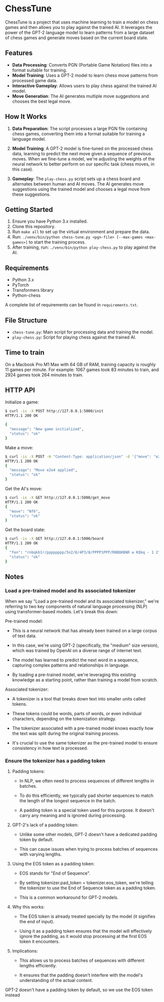 # ChessTune

ChessTune is a project that uses machine learning to train a model on chess games and then allows you to play against the trained AI. It leverages the power of the GPT-2 language model to learn patterns from a large dataset of chess games and generate moves based on the current board state.

## Features

- **Data Processing**: Converts PGN (Portable Game Notation) files into a format suitable for training.
- **Model Training**: Uses a GPT-2 model to learn chess move patterns from processed game data.
- **Interactive Gameplay**: Allows users to play chess against the trained AI model.
- **Move Generation**: The AI generates multiple move suggestions and chooses the best legal move.

## How It Works

1. **Data Preparation**: The script processes a large PGN file containing chess games, converting them into a format suitable for training a language model.

2. **Model Training**: A GPT-2 model is fine-tuned on the processed chess data, learning to predict the next move given a sequence of previous moves. When we fine-tune a model, we're adjusting the weights of the neural network to better perform on our specific task (chess moves, in this case). 

3. **Gameplay**: The `play-chess.py` script sets up a chess board and alternates between human and AI moves. The AI generates move suggestions using the trained model and chooses a legal move from these suggestions.

## Getting Started

1. Ensure you have Python 3.x installed.
2. Clone this repository.
3. Run `make all` to set up the virtual environment and prepare the data.
4. Run: `./venv/bin/python chess-tune.py <pgn-file> [--max-games <max-games>]` to start the training process.
5. After training, run: `./venv/bin/python play-chess.py` to play against the AI.

## Requirements

- Python 3.x
- PyTorch
- Transformers library
- Python-chess

A complete list of requirements can be found in `requirements.txt`.

## File Structure

- `chess-tune.py`: Main script for processing data and training the model.
- `play-chess.py`: Script for playing chess against the trained AI.

## Time to train

On a Macbook Pro M1 Max with 64 GB of RAM, training capacity is roughly 11 games per minute.
For example: 1067 games took 83 minutes to train, and 2924 games took 264 minutes to train.

## HTTP API

Initialize a game:

```bash
$ curl -is -X POST http://127.0.0.1:5000/init
HTTP/1.1 200 OK
                                      
{               
  "message": "New game initialized",
  "status": "ok"                                                                                     
}                                    
```

Make a move:

```bash
$ curl -is -X POST -H "Content-Type: application/json" -d '{"move": "e2e4"}' http://127.0.0.1:5000/move
HTTP/1.1 200 OK
{
  "message": "Move e2e4 applied",
  "status": "ok"
}
```

Get the AI's move:

```bash
$ curl -is -X GET http://127.0.0.1:5000/get_move
HTTP/1.1 200 OK
{
  "move": "Nf6",
  "status": "ok"
}
```

Get the board state:

```bash
$ curl -is -X GET http://127.0.0.1:5000/board
HTTP/1.1 200 OK
{                                                 
  "fen": "rnbqkb1r/pppppppp/5n2/8/4P3/8/PPPP1PPP/RNBQKBNR w KQkq - 1 2",
  "status": "ok"                                  
}   
```


## Notes

### Load a pre-trained model and its associated tokenizer

When we say "Load a pre-trained model and its associated tokenizer,"
we're referring to two key components of natural language processing (NLP)
using transformer-based models. Let's break this down:
    
Pre-trained model:
    
* This is a neural network that has already been trained on a large corpus of text data.
    
* In this case, we're using GPT-2 (specifically, the "medium" size version), which was
trained by OpenAI on a diverse range of internet text.
    
* The model has learned to predict the next word in a sequence, capturing complex patterns
and relationships in language.
    
* By loading a pre-trained model, we're leveraging this existing knowledge as a starting point,
rather than training a model from scratch.
    
Associated tokenizer:
    
* A tokenizer is a tool that breaks down text into smaller units called tokens.
    
* These tokens could be words, parts of words, or even individual characters,
depending on the tokenization strategy.
    
* The tokenizer associated with a pre-trained model knows exactly how the text
was split during the original training process.
    
* It's crucial to use the same tokenizer as the pre-trained model to ensure
consistency in how text is processed.

### Ensure the tokenizer has a padding token
 
1. Padding tokens:
    
    * In NLP, we often need to process sequences of different lengths in batches.
    
    * To do this efficiently, we typically pad shorter sequences to match the length
    of the longest sequence in the batch.
    
    * A padding token is a special token used for this purpose. It doesn't carry
    any meaning and is ignored during processing.
    
2. GPT-2's lack of a padding token:
    
    * Unlike some other models, GPT-2 doesn't have a dedicated padding token by default.
    
    * This can cause issues when trying to process batches of sequences with varying lengths.
    
3. Using the EOS token as a padding token:
    
    * EOS stands for "End of Sequence".
    
    * By setting tokenizer.pad_token = tokenizer.eos_token, we're telling the tokenizer
    to use the End of Sequence token as a padding token.
    
    * This is a common workaround for GPT-2 models.
    
4. Why this works:
    
    * The EOS token is already treated specially by the model (it signifies the end of input).

    * Using it as a padding token ensures that the model will effectively ignore the padding,
    as it would stop processing at the first EOS token it encounters.
    
5. Implications:
    
    * This allows us to process batches of sequences with different lengths efficiently.
    
    * It ensures that the padding doesn't interfere with the model's understanding of the actual content.
    
GPT-2 doesn't have a padding token by default, so we use the EOS token instead
